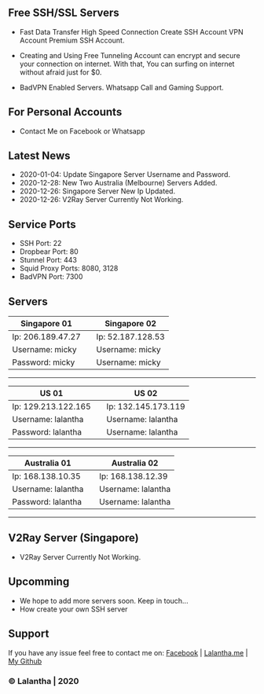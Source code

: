 ## Free SSH/SSL Servers

- Fast Data Transfer High Speed Connection Create SSH Account VPN Account Premium SSH Account.

- Creating and Using Free Tunneling Account can encrypt and secure your connection on internet. With that, You can surfing on internet without afraid just for $0.

- BadVPN Enabled Servers. Whatsapp Call and Gaming Support.

## For Personal Accounts

- Contact Me on Facebook or Whatsapp

## Latest News

- 2020-01-04: Update Singapore Server Username and Password.
- 2020-12-28: New Two Australia (Melbourne) Servers Added.
- 2020-12-26: Singapore Server New Ip Updated.
- 2020-12-26: V2Ray Server Currently Not Working.

## Service Ports

- SSH Port: 22
- Dropbear Port: 80
- Stunnel Port: 443
- Squid Proxy Ports: 8080, 3128
- BadVPN Port: 7300

## Servers

| Singapore 01  |   |  Singapore 02 |
| ------------- | ------------- | ------------- |
| Ip: 206.189.47.27 |  | Ip: 52.187.128.53 |
| Username: micky  |  | Username: micky |
| Password: micky  |   | Username: micky |

-------------------------

| US 01  |   |  US 02 |
| ------------- | ------------- | ------------- |
| Ip: 129.213.122.165 |  | Ip: 132.145.173.119 |
| Username: lalantha  |  | Username: lalantha |
| Password: lalantha  |   | Username: lalantha |
    
-------------------------

| Australia 01  |   |  Australia 02 |
| ------------- | ------------- | ------------- |
| Ip: 168.138.10.35 |  | Ip: 168.138.12.39 |
| Username: lalantha  |  | Username: lalantha |
| Password: lalantha  |   | Username: lalantha |

-------------------------

## V2Ray Server (Singapore)

* V2Ray Server Currently Not Working.


## Upcomming

- We hope to add more servers soon. Keep in touch...
- How create your own SSH server


## Support 

If you have any issue feel free to contact me on: 
[Facebook](https://www.facebook.com/lalanthamadushan82) | [Lalantha.me](https://lalantha.me/) | [My Github](https://github.com/lalantham)


### &copy; Lalantha | 2020
